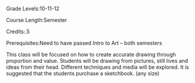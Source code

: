 Grade Levels:10-11-12

Course Length:Semester

Credits:.5

Prerequisites:Need to have passed Intro to Art – both semesters

This class will be focused on how to create accurate drawing through proportion and value. Students will be drawing from pictures, still lives and ideas from their head. Different techniques and media will be explored. It is suggested that the students purchase a sketchbook. (any size)